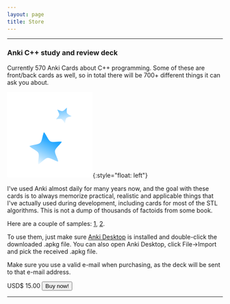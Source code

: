 ```yaml
---
layout: page
title: Store
---
```


<hr>

<h3>Anki C++ study and review deck</h3>

Currently 570 Anki Cards about C++ programming. Some of these are front/back cards as well, so in total there will be 700+ different things it can ask you about.

![AnkiIcon](/assets/images/store/anki_icon.png){:style="float: left"}

I've used Anki almost daily for many years now, and the goal with these cards is to always memorize practical, realistic and applicable things that I've actually used during development, including cards for most of the STL algorithms. This is not a dump of thousands of factoids from some book.

Here are a couple of samples: [1](/assets/images/store/card1.png), [2](/assets/images/store/card2.png).

To use them, just make sure [Anki Desktop](https://apps.ankiweb.net/) is installed and double-click the downloaded .apkg file. You can also open Anki Desktop, click File->Import and pick the received .apkg file. 

Make sure you use a valid e-mail when purchasing, as the deck will be sent to that e-mail address.

<form action="https://buy.stripe.com/5kA14tbXb8UDfcc145" method="get" target="_blank">
   USD$ 15.00  <button type="submit" class="btn">Buy now!</button>
</form>

<hr>

